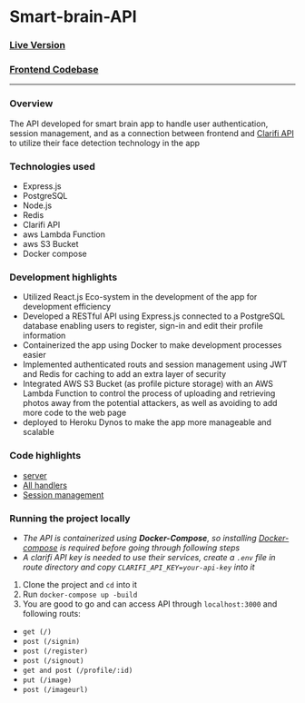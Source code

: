 # Smart-brain-API
### [Live Version](https://smartbrain-ultimate.herokuapp.com/)
### [Frontend Codebase](https://github.com/bassamkdev/smart-brain-frontend)
***
### Overview
The API developed for smart brain app to handle user authentication, session management, and as a connection between frontend and [Clarifi API](https://www.clarifai.com/) to utilize their face detection technology in the app 
### Technologies used
- Express.js
- PostgreSQL
- Node.js
- Redis
- Clarifi API
- aws Lambda Function
- aws S3 Bucket
- Docker compose
### Development highlights
- Utilized React.js Eco-system in the development of the app for development efficiency
- Developed a RESTful API using Express.js connected to a PostgreSQL database enabling users to register, sign-in and edit their profile information
- Containerized the app using Docker to make development processes easier
- Implemented authenticated routs and session management using JWT and Redis for caching to add an extra layer of security
- Integrated AWS S3 Bucket (as profile picture storage) with an AWS Lambda Function to control the process of uploading and retrieving photos away from the potential attackers, as well as avoiding to add more code to the web page
- deployed to Heroku Dynos to make the app more manageable and scalable
### Code highlights
- [server](https://github.com/bassamkdev/smart-brain-api/blob/master/server.js)
- [All handlers](https://github.com/bassamkdev/smart-brain-api/tree/master/controllers)
- [Session management](https://github.com/bassamkdev/smart-brain-api/blob/master/controllers/sessionHandler.js)
### Running the project locally
- *The API is containerized using __Docker-Compose__, so installing [Docker-compose](https://docs.docker.com/compose/install/) is required before going through following steps*
- *A clarifi API key is needed to use their services, create a `.env` file in route directory and copy `CLARIFI_API_KEY=your-api-key` into it*
1. Clone the project and `cd` into it
2. Run `docker-compose up -build`
3. You are good to go and can access API through `localhost:3000` and following routs:
  * `get (/)`
  * `post (/signin)`
  * `post (/register)`
  * `post (/signout)`
  * `get and post (/profile/:id)`
  * `put (/image)`
  * `post (/imageurl)`
